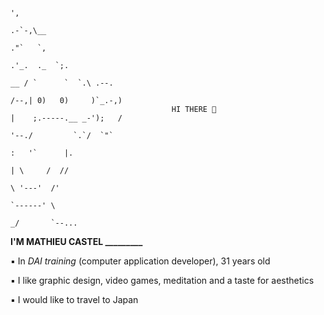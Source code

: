 																				               ',
																				            .-`-,\__
																			              ."`   `,
																			            .'_.  ._  `;.
																			        __ / `      `  `.\ .--.
																			       /--,| 0)   0)     )`_.-,)
										HI THERE 👋			              |    ;.-----.__ _-');   /
																			       '--./         `.`/  `"`
																			          :   '`      |.      
																			          | \     /  //         
																			           \ '---'  /'        
																			            `------' \  
																							_/       `--...
																							
**I'M MATHIEU CASTEL _________**


▪ In *DAI training* (computer application developer), 31 years old

▪ I like graphic design, video games, meditation and a taste for aesthetics

▪ I would like to travel to Japan
